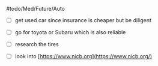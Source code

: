 #todo/Med/Future/Auto
- [ ] get used car since insurance is cheaper but be diligent
- [ ] go for toyota or Subaru which is also reliable
- [ ] research the tires
- [ ] look into [https://www.nicb.org](https://www.nicb.org/)

